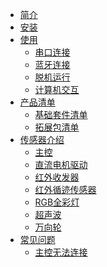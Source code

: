 
* [简介](README.md)
* [安装](docs/install.md)
* [使用]()
    * [串口连接](docs/use/serialport.md)
    * [蓝牙连接](docs/use/bluetooth.md)
    * [脱机运行](docs/use/arduino.md)
    * [计算机交互](docs/use/scratch.md)
* [产品清单]()
    * [基础套件清单](docs/list/bom.md)
    * [拓展包清单](docs/list/expand.md)
* [传感器介绍]()
    * [主控](docs/sensor/mpu.md)
    * [直流电机驱动](docs/sensor/DCMotorDrive.md)
    * [红外收发器](docs/sensor/IRTransceiver.md)
    * [红外循迹传感器](docs/sensor/Infrared.md)
    * [RGB全彩灯](docs/sensor/RGBLampion.md)
    * [超声波](docs/sensor/UItrasonic.md)
    * [万向轮](docs/sensor/UnivesalWheel.md)
* [常见问题]()
  * [主控无法连接](docs/faq/zhukongwufalianjie.md)
